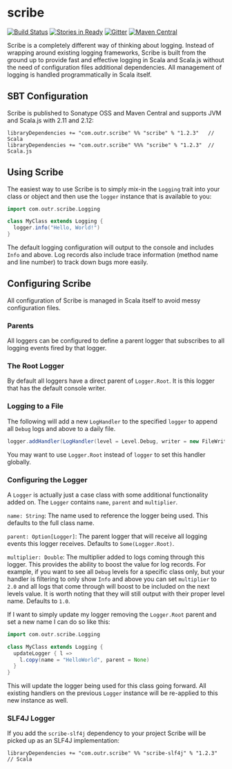 # scribe #

[![Build Status](https://travis-ci.org/outr/scribe.svg?branch=master)](https://travis-ci.org/outr/scribe)
[![Stories in Ready](https://badge.waffle.io/outr/scribe.png?label=ready&title=Ready)](https://waffle.io/outr/scribe)
[![Gitter](https://badges.gitter.im/Join%20Chat.svg)](https://gitter.im/outr/scribe)
[![Maven Central](https://img.shields.io/maven-central/v/com.outr.scribe/scribe_2.11.svg)](https://maven-badges.herokuapp.com/maven-central/com.outr.scribe/scribe_2.11)

Scribe is a completely different way of thinking about logging. Instead of wrapping around existing logging frameworks, Scribe is built from the ground up to provide fast and effective logging in Scala and Scala.js
without the need of configuration files additional dependencies. All management of logging is handled programmatically in Scala itself.

## SBT Configuration ##

Scribe is published to Sonatype OSS and Maven Central and supports JVM and Scala.js with 2.11 and 2.12:

```
libraryDependencies += "com.outr.scribe" %% "scribe" % "1.2.3"   // Scala
libraryDependencies += "com.outr.scribe" %%% "scribe" % "1.2.3"  // Scala.js
```

## Using Scribe ##

The easiest way to use Scribe is to simply mix-in the `Logging` trait into your class or object and then use the
`logger` instance that is available to you:

```scala
import com.outr.scribe.Logging

class MyClass extends Logging {
  logger.info("Hello, World!")
}
```

The default logging configuration will output to the console and includes `Info` and above. Log records also include trace information (method name and line number) to track down bugs more easily.

## Configuring Scribe ##

All configuration of Scribe is managed in Scala itself to avoid messy configuration files.

### Parents ###

All loggers can be configured to define a parent logger that subscribes to all logging events fired by that logger.

### The Root Logger ###

By default all loggers have a direct parent of `Logger.Root`. It is this logger that has the default console writer.

### Logging to a File ###

The following will add a new `LogHandler` to the specified `logger` to append all `Debug` logs and above to a daily file.

```scala
logger.addHandler(LogHandler(level = Level.Debug, writer = new FileWriter(directory, FileWriter.Daily())))
```

You may want to use `Logger.Root` instead of `logger` to set this handler globally.

### Configuring the Logger ###

A `Logger` is actually just a case class with some additional functionality added on. The `Logger` contains `name`,
`parent` and `multiplier`.

`name: String`: The name used to reference the logger being used. This defaults to the full class name.

`parent: Option[Logger]`: The parent logger that will receive all logging events this logger receives. Defaults to `Some(Logger.Root)`.

`multiplier: Double`: The multiplier added to logs coming through this logger. This provides the ability to boost the value for log records.
For example, if you want to see all `Debug` levels for a specific class only, but your handler is filtering to only
show `Info` and above you can set `multiplier` to `2.0` and all logs that come through will boost to be included on
the next levels value. It is worth noting that they will still output with their proper level name. Defaults to `1.0`.

If I want to simply update my logger removing the `Logger.Root` parent and set a new name I can do so like this:

```scala
import com.outr.scribe.Logging

class MyClass extends Logging {
  updateLogger { l =>
    l.copy(name = "HelloWorld", parent = None)
  }
}
```

This will update the logger being used for this class going forward. All existing handlers on the previous `Logger` instance
will be re-applied to this new instance as well.

### SLF4J Logger ###

If you add the `scribe-slf4j` dependency to your project Scribe will be picked up as an SLF4J implementation:

```
libraryDependencies += "com.outr.scribe" %% "scribe-slf4j" % "1.2.3"   // Scala
```